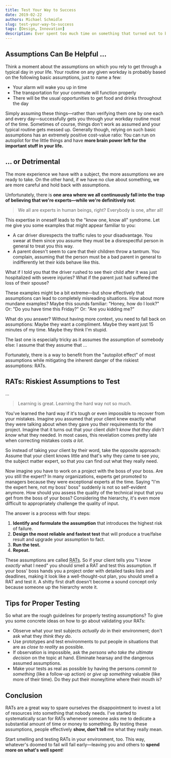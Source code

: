 ```yaml
---
title: Test Your Way to Success
date: 2019-02-22
authors: Michael Schmidle
slug: test-your-way-to-success
tags: [Design, Innovation]
description: Ever spent too much time on something that turned out to be based on the wrong assumptions? Here's how to maximize your chances of investing your time correctly. 
---
```


## Assumptions Can Be Helpful ...

Think a moment about the assumptions on which you rely to get through a typical day in your life. Your routine on any given workday is probably based on the following basic assumptions, just to name a few:

* Your alarm will wake you up in time
* The transportation for your commute will function properly
* There will be the usual opportunities to get food and drinks throughout the day

Simply assuming these things—rather than verifying them one by one each and every day—successfully gets you through your workday routine most of the time. Sometimes of course, things don't work as assumed and your typical routine gets messed up. Generally though, relying on such basic assumptions has an extremely positive cost-value ratio: You can run on autopilot for the little things and have **more brain power left for the important stuff in your life.**

## ... or Detrimental

The more experience we have with a subject, the more assumptions we are ready to take. On the other hand, if we have no clue about something, we are more careful and hold back with assumptions.

Unfortunately, there is **one area where we all continuously fall into the trap of believing that we're experts—while we're definitively not**:

> We all are experts in human beings, right? Everybody is one, after all!

This expertise in oneself leads to the "know one, know all" syndrome. Let me give you some examples that might appear familiar to you:

* A car driver disrespects the traffic rules to your disadvantage. You swear at them since you assume they must be a disrespectful person in general to treat you this way.
* A parent doesn't seem to care that their children throw a tantrum. You complain, assuming that the person must be a bad parent in general to indifferently let their kids behave like this.

What if I told you that the driver rushed to see their child after it was just hospitalized with severe injuries? What if the parent just had suffered the loss of their spouse?

These examples might be a bit extreme—but show effectively that assumptions can lead to completely misreading situations. How about more mundane examples? Maybe this sounds familiar: "Honey, how do I look?" Or: "Do you have time this Friday?" Or: "Are you kidding me?"

What do you answer? Without having more context, you need to fall back on assumptions: Maybe they want a compliment. Maybe they want just 15 minutes of my time. Maybe they think I'm stupid.

The last one is especially tricky as it assumes the assumption of somebody else: I assume that they assume that ...

Fortunately, there is a way to benefit from the "autopilot effect" of most assumptions while mitigating the inherent danger of the riskiest assumptions: RATs.

## RATs: Riskiest Assumptions to Test

...

> Learning is great. Learning the hard way not so much.

You've learned the hard way if it's tough or even impossible to recover from your mistakes. Imagine you assumed that your client knew exactly what they were talking about when they gave you their requirements for the project. Imagine that it turns out that your client *didn't know that they didn't know* what they needed. In most cases, this revelation comes pretty late when correcting mistakes costs *a lot*.

So instead of taking your client by their word, take the opposite approach: Assume that your client knows little and that's why they came to see *you*, the subject matter expert, so that *you* can find out what they really need.

Now imagine you have to work on a project with the boss of your boss. Are you still the expert? In many organizations, experts get promoted to managers because they were exceptional experts at the time. Saying "I'm the expert here, not my boss' boss" suddenly is not so self-evident anymore. How should you assess the quality of the technical input that you get from the boss of your boss? Considering the hierarchy, it's even more difficult to appropriately challenge the quality of input.

The answer is a process with four steps:

1. **Identify and formulate the assumption** that introduces the highest risk of failure.
2. **Design the most reliable and fastest test** that will produce a true/false result and upgrade your assumption to fact.
3. **Run the test.**
4. **Repeat.**

These assumptions are called <abbr title="Riskiest Assumptions to Test">RATs</abbr>. So if your client tells you "I know *exactly* what I need" you should smell a RAT and test this assumption. If your boss' boss hands you a project order with detailed tasks lists and deadlines, making it look like a well-thought-out plan, you should smell a RAT and test it. A shitty first draft doesn't become a sound concept only because someone up the hierarchy wrote it.

## Tips for Proper Testing

So what are the rough guidelines for properly testing assumptions? To give you some concrete ideas on how to go about validating your RATs:

* Observe what your test subjects *actually do* in their environment; don't ask what they *think they do*.
* Use prototypes and test environments to put people in situations that are as *close to reality* as possible. 
* If observation is impossible, ask the *persons who take the ultimate decision* on the topic at hand. Eliminate hearsay and the dangerous assumed assumptions.
* Make your tests as real as possible by having the persons *commit to something* (like a follow-up action) or *give up something* valuable (like more of their time). Do they put their money/time where their mouth is?

## Conclusion

RATs are a great way to spare ourselves the disappointment to invest a lot of resources into something that nobody needs. I've started to systematically scan for RATs whenever someone asks me to dedicate a substantial amount of time or money to something. By testing these assumptions, people effectively **show, don't tell** me what they really mean.

Start smelling and testing RATs in your environment, too. This way, whatever's doomed to fail will fail early—leaving you and others to **spend more on what's well spent**!
